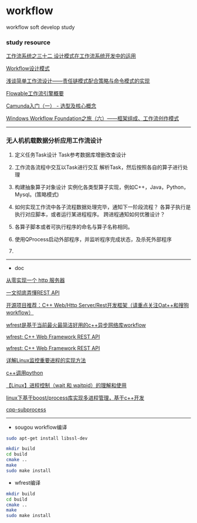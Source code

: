 
# workflow
workflow soft develop study

### study resource
[工作流系统之三十二 设计模式在工作流系统开发中的运用](http://t.zoukankan.com/webreport-p-1943409.html)

[Workflow设计模式](https://blog.csdn.net/JackLi31742/article/details/98068358)

[浅谈简单工作流设计——责任链模式配合策略与命令模式的实现](https://blog.csdn.net/iteye_353/article/details/82242836?spm=1001.2101.3001.6650.1&utm_medium=distribute.pc_relevant.none-task-blog-2%7Edefault%7ECTRLIST%7Edefault-1-82242836-blog-98068358.pc_relevant_multi_platform_whitelistv3&depth_1-utm_source=distribute.pc_relevant.none-task-blog-2%7Edefault%7ECTRLIST%7Edefault-1-82242836-blog-98068358.pc_relevant_multi_platform_whitelistv3&utm_relevant_index=2)

[Flowable工作流引擎概要](https://zhuanlan.zhihu.com/p/417014073)

[Camunda入门（一） - 选型及核心概念](https://blog.csdn.net/luo15242208310/article/details/122648136)

[Windows Workflow Foundation之旅（六）——框架组成、工作流创作模式](https://www.cnblogs.com/wayne-ivan/archive/2007/09/06/883699.html)



***

### 无人机机载数据分析应用工作流设计
1. 定义任务Task设计
   Task参考数据库增删改查设计
2. 工作流各流程中交互以Task进行交互
   解析Task，然后按照各自的算子进行处理
3. 构建抽象算子对象设计
   实例化各类型算子实现，例如C++，Java，Python，Mysql。(策略模式)

4. 如何实现工作流中各子流程数据处理完毕，通知下一阶段流程？
   各算子执行是执行对应脚本，或者运行某进程程序。
   跨进程通知如何优雅设计？
   
5. 各算子脚本或者可执行程序的命名与算子名称相同。
   
6. 使用QProcess启动外部程序，并监听程序完成状态，及杀死外部程序
   
7. 



***

- doc

[从零实现一个 http 服务器](https://zhuanlan.zhihu.com/p/411152110)

[一文彻底弄懂REST API](https://zhuanlan.zhihu.com/p/536437382)

[开源项目推荐：C++ Web/Http Server/Rest开发框架（请重点关注Oat++和搜狗workflow）](https://developer.aliyun.com/article/804257)

[wfrest是基于当前最火最简洁好用的c++异步网络库workflow](https://www.zhihu.com/question/332778359?utm_source=com.evernote)

[wfrest: C++ Web Framework REST API](https://github.com/wfrest/wfrest/blob/main/README_cn.md)

[wfrest: C++ Web Framework REST API](https://gitee.com/MonkeyKingX/wfrest)

[详解Linux监控重要进程的实现方法](https://cloud.tencent.com/developer/article/1722336)

[c++调用python](https://blog.csdn.net/lc_MVP/article/details/121430286?spm=1001.2101.3001.6650.11&utm_medium=distribute.pc_relevant.none-task-blog-2%7Edefault%7EESLANDING%7Edefault-11-121430286-blog-55194714.pc_relevant_multi_platform_whitelistv4eslandingctr2&depth_1-utm_source=distribute.pc_relevant.none-task-blog-2%7Edefault%7EESLANDING%7Edefault-11-121430286-blog-55194714.pc_relevant_multi_platform_whitelistv4eslandingctr2&utm_relevant_index=14)

[【Linux】进程控制（wait 和 waitpid）的理解和使用](https://zhuanlan.zhihu.com/p/484949219)

[linux下基于boost/process库实现多进程管理，基于c++开发](https://copyfuture.com/blogs-details/202208312028571728)

[cpp-subprocess](https://github.com/tsaarni/cpp-subprocess)

***

- sougou workflow编译
```bash
sudo apt-get install libssl-dev

mkdir build
cd build
cmake ..
make 
sudo make install

```

- wfrest编译
```bash
mkdir build
cd build
cmake ..
make 
sudo make install
```

